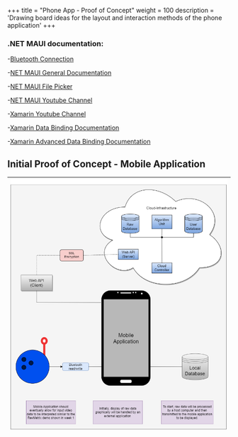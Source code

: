 +++
title = "Phone App - Proof of Concept"
weight = 100
description = 'Drawing board ideas for the layout and interaction methods of the phone application'
+++

### .NET MAUI documentation:
-[Bluetooth Connection](https://learn.microsoft.com/en-us/dotnet/maui/platform-integration/communication/networking?tabs=android)

-[NET MAUI General Documentation](https://dotnet.microsoft.com/en-us/learn/maui)

-[NET MAUI File Picker](https://learn.microsoft.com/en-us/dotnet/maui/platform-integration/storage/file-picker?tabs=android)

-[NET MAUI Youtube Channel](https://www.youtube.com/@jfversluis)

-[Xamarin Youtube Channel](https://www.youtube.com/watch?v=Vdy69j-DUHU&ab_channel=XamarinGuy)

-[Xamarin Data Binding Documentation](https://learn.microsoft.com/en-us/dotnet/maui/xaml/fundamentals/data-binding-basics)

-[Xamarin Advanced Data Binding Documentation](https://learn.microsoft.com/en-us/dotnet/maui/xaml/fundamentals/mvvm)

## Initial Proof of Concept - Mobile Application
| ![PhoneAppPOC](FrontendProofOfConcept.png?width=30vw&lightbox=false) | 
|:--:| 
